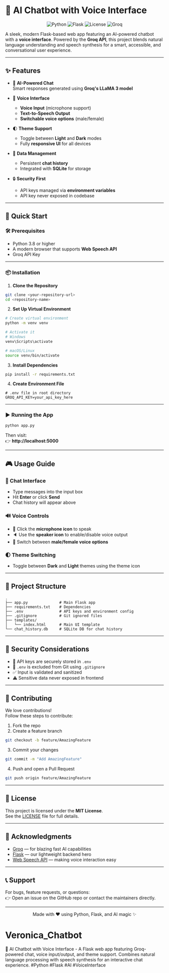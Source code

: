 

# 🤖 **AI Chatbot with Voice Interface**

<div align="center">

![Python](https://img.shields.io/badge/python-3.8%2B-blue)
![Flask](https://img.shields.io/badge/flask-3.1.0-green)
![License](https://img.shields.io/badge/license-MIT-yellow)
![Groq](https://img.shields.io/badge/Groq-API-orange)

</div>

A sleek, modern Flask-based web app featuring an AI-powered chatbot with a **voice interface**. Powered by the **Groq API**, this project blends natural language understanding and speech synthesis for a smart, accessible, and conversational user experience.

---

## ✨ **Features**

- 🤖 **AI-Powered Chat**  
  Smart responses generated using **Groq's LLaMA 3 model**

- 🎤 **Voice Interface**  
  - **Voice Input** (microphone support)  
  - **Text-to-Speech Output**  
  - **Switchable voice options** (male/female)

- 🌓 **Theme Support**  
  - Toggle between **Light** and **Dark** modes  
  - Fully **responsive UI** for all devices

- 💾 **Data Management**  
  - Persistent **chat history**  
  - Integrated with **SQLite** for storage

- 🔒 **Security First**  
  - API keys managed via **environment variables**  
  - API key never exposed in codebase  

---

## 🚀 **Quick Start**

### 🛠️ Prerequisites

- Python 3.8 or higher  
- A modern browser that supports **Web Speech API**  
- Groq API Key

---

### 📦 Installation

1. **Clone the Repository**
```bash
git clone <your-repository-url>
cd <repository-name>
```

2. **Set Up Virtual Environment**
```bash
# Create virtual environment
python -m venv venv

# Activate it
# Windows
venv\Scripts\activate

# macOS/Linux
source venv/bin/activate
```

3. **Install Dependencies**
```bash
pip install -r requirements.txt
```

4. **Create Environment File**
```env
# .env file in root directory
GROQ_API_KEY=your_api_key_here
```

---

### ▶️ Running the App

```bash
python app.py
```

Then visit:  
👉 **http://localhost:5000**

---

## 🎮 **Usage Guide**

### 💬 Chat Interface

- Type messages into the input box  
- Hit **Enter** or click **Send**  
- Chat history will appear above

### 🔊 Voice Controls

- 🎤 Click the **microphone icon** to speak  
- 🔈 Use the **speaker icon** to enable/disable voice output  
- 👤 Switch between **male/female voice options**

### 🌓 Theme Switching

- Toggle between **Dark** and **Light** themes using the theme icon

---

## 📁 **Project Structure**

```
.
├── app.py              # Main Flask app
├── requirements.txt    # Dependencies
├── .env                # API keys and environment config
├── .gitignore          # Git ignored files
├── templates/
│   └── index.html      # Main UI template
└── chat_history.db     # SQLite DB for chat history
```

---

## 🔐 **Security Considerations**

- 🔑 API keys are securely stored in `.env`  
- 🚫 `.env` is excluded from Git using `.gitignore`  
- ✅ Input is validated and sanitized  
- ⚠️ Sensitive data never exposed in frontend

---

## 🤝 **Contributing**

We love contributions!  
Follow these steps to contribute:

1. Fork the repo  
2. Create a feature branch  
```bash
git checkout -b feature/AmazingFeature
```
3. Commit your changes  
```bash
git commit -m "Add AmazingFeature"
```
4. Push and open a Pull Request  
```bash
git push origin feature/AmazingFeature
```

---

## 📝 **License**

This project is licensed under the **MIT License**.  
See the [LICENSE](LICENSE) file for full details.

---

## 🙏 **Acknowledgments**

- [Groq](https://groq.com/) — for blazing fast AI capabilities  
- [Flask](https://flask.palletsprojects.com/) — our lightweight backend hero  
- [Web Speech API](https://developer.mozilla.org/en-US/docs/Web/API/Web_Speech_API) — making voice interaction easy

---

## 📞 **Support**

For bugs, feature requests, or questions:  
👉 Open an issue on the GitHub repo or contact the maintainers directly.

---

<div align="center">

Made with ❤️ using Python, Flask, and AI magic ✨

</div>



# Veronica_Chatbot
🤖 AI Chatbot with Voice Interface - A Flask web app featuring Groq-powered chat, voice input/output, and theme support. Combines natural language processing with speech synthesis for an interactive chat experience. #Python #Flask #AI #VoiceInterface


